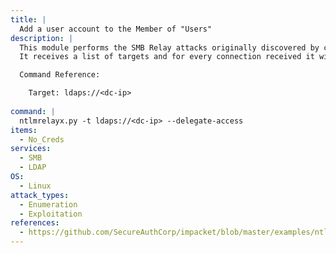 ```yaml
---
title: |
  Add a user account to the Member of "Users"
description: |
  This module performs the SMB Relay attacks originally discovered by cDc extended to many target protocols (SMB, MSSQL, LDAP, etc).
  It receives a list of targets and for every connection received it will choose the next target and try to relay the credentials. Also, if specified, it will first to try authenticate against the client connecting to us. Add a user account to the Member of "Users" (use ldap:// for insecure ldap) (SMB signing must be disabled).

  Command Reference:

  	Target: ldaps://<dc-ip>
    
command: |
  ntlmrelayx.py -t ldaps://<dc-ip> --delegate-access
items:
  - No_Creds
services:
  - SMB
  - LDAP
OS:
  - Linux
attack_types:
  - Enumeration
  - Exploitation
references:
  - https://github.com/SecureAuthCorp/impacket/blob/master/examples/ntlmrelayx.py
---
```

